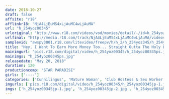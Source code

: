 ```yaml
---
date: 2018-10-27
draft: false
affsite: "r18"
afflinkr18: "NjA4LjEuMS4xLjAuMC4wLjAuMA"
url: "h_254yoz00345"
urloriginal: "http://www.r18.com/videos/vod/movies/detail/-/id=h_254yoz00345"
urlfinal: "http://media.r18.com/track/NjA4LjEuMS4xLjAuMC4wLjAuMA/videos/vod/movies/detail/-/id=h_254yoz00345"
samplevid: "awspv3001.r18.com/litevideo/freepv/h/h_2/h_254yoz345/h_254yoz345_dmb_w.mp4"
title: "Hey, I Want To Earn More Money Too... Straight Outta The Holy Land Of Uguisudani!! We Secretly Filmed An Old Lady Delivery Health Call Girl With Refined And Graceful Technique"
mainimgurl: "pics.r18.com/digital/video/h_254yoz00345/h_254yoz00345ps.jpg"
mainimgs: "h_254yoz00345ps.jpg"
releasedate: "May 20, 2018"
duration: 120
productioncomp: "STAR PARADISE"
girls: ['----']
categories: ['Cunnilingus', 'Mature Woman', 'Club Hostess & Sex Worker', 'Voyeur', 'Hi-Def']
imgurls: ['pics.r18.com/digital/video/h_254yoz00345/h_254yoz00345jp-1.jpg', 'pics.r18.com/digital/video/h_254yoz00345/h_254yoz00345jp-2.jpg', 'pics.r18.com/digital/video/h_254yoz00345/h_254yoz00345jp-3.jpg', 'pics.r18.com/digital/video/h_254yoz00345/h_254yoz00345jp-4.jpg', 'pics.r18.com/digital/video/h_254yoz00345/h_254yoz00345jp-5.jpg', 'pics.r18.com/digital/video/h_254yoz00345/h_254yoz00345jp-6.jpg', 'pics.r18.com/digital/video/h_254yoz00345/h_254yoz00345jp-7.jpg', 'pics.r18.com/digital/video/h_254yoz00345/h_254yoz00345jp-8.jpg', 'pics.r18.com/digital/video/h_254yoz00345/h_254yoz00345jp-9.jpg', 'pics.r18.com/digital/video/h_254yoz00345/h_254yoz00345jp-10.jpg', 'pics.r18.com/digital/video/h_254yoz00345/h_254yoz00345jp-11.jpg', 'pics.r18.com/digital/video/h_254yoz00345/h_254yoz00345jp-12.jpg', 'pics.r18.com/digital/video/h_254yoz00345/h_254yoz00345jp-13.jpg', 'pics.r18.com/digital/video/h_254yoz00345/h_254yoz00345jp-14.jpg', 'pics.r18.com/digital/video/h_254yoz00345/h_254yoz00345jp-15.jpg', 'pics.r18.com/digital/video/h_254yoz00345/h_254yoz00345jp-16.jpg', 'pics.r18.com/digital/video/h_254yoz00345/h_254yoz00345jp-17.jpg', 'pics.r18.com/digital/video/h_254yoz00345/h_254yoz00345jp-18.jpg', 'pics.r18.com/digital/video/h_254yoz00345/h_254yoz00345jp-19.jpg', 'pics.r18.com/digital/video/h_254yoz00345/h_254yoz00345jp-20.jpg']
imgs: ['h_254yoz00345jp-1.jpg', 'h_254yoz00345jp-2.jpg', 'h_254yoz00345jp-3.jpg', 'h_254yoz00345jp-4.jpg', 'h_254yoz00345jp-5.jpg', 'h_254yoz00345jp-6.jpg', 'h_254yoz00345jp-7.jpg', 'h_254yoz00345jp-8.jpg', 'h_254yoz00345jp-9.jpg', 'h_254yoz00345jp-10.jpg', 'h_254yoz00345jp-11.jpg', 'h_254yoz00345jp-12.jpg', 'h_254yoz00345jp-13.jpg', 'h_254yoz00345jp-14.jpg', 'h_254yoz00345jp-15.jpg', 'h_254yoz00345jp-16.jpg', 'h_254yoz00345jp-17.jpg', 'h_254yoz00345jp-18.jpg', 'h_254yoz00345jp-19.jpg', 'h_254yoz00345jp-20.jpg']
---
```


